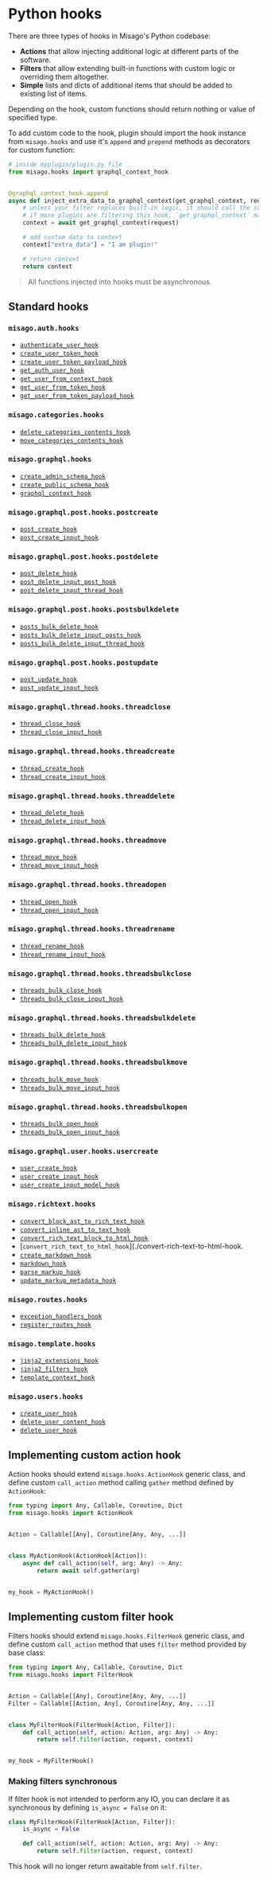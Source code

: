 Python hooks
============

There are three types of hooks in Misago's Python codebase:

- **Actions** that allow injecting additional logic at different parts of the software.
- **Filters** that allow extending built-in functions with custom logic or overriding them altogether.
- **Simple** lists and dicts of additional items that should be added to existing list of items.

Depending on the hook, custom functions should return nothing or value of specified type.

To add custom code to the hook, plugin should import the hook instance from `misago.hooks` and use it's `append` and `prepend` methods as decorators for custom function:

```python
# inside myplugin/plugin.py file
from misago.hooks import graphql_context_hook


@graphql_context_hook.append
async def inject_extra_data_to_graphql_context(get_graphql_context, request):
    # unless your filter replaces built-in logic, it should call the callable passed as first argument.
    # if more plugins are filtering this hook, `get_graphql_context` may be next filter instead!
    context = await get_graphql_context(request)

    # add custom data to context
    context["extra_data"] = "I am plugin!"

    # return context
    return context
```

> All functions injected into hooks must be asynchronous.


Standard hooks
--------------


### `misago.auth.hooks`

- [`authenticate_user_hook`](./authenticate-user-hook.md)
- [`create_user_token_hook`](./create-user-token-hook.md)
- [`create_user_token_payload_hook`](./create-user-token-payload-hook.md)
- [`get_auth_user_hook`](./get-auth-user-hook.md)
- [`get_user_from_context_hook`](./get-user-from-context-hook.md)
- [`get_user_from_token_hook`](./get-user-from-token-hook.md)
- [`get_user_from_token_payload_hook`](./get-user-from-token-payload-hook.md)


### `misago.categories.hooks`

- [`delete_categories_contents_hook`](./delete-categories-contents-hook.md)
- [`move_categories_contents_hook`](./move-categories-contents-hook.md)


### `misago.graphql.hooks`

- [`create_admin_schema_hook`](./create-admin-schema-hook.md)
- [`create_public_schema_hook`](./create-public-schema-hook.md)
- [`graphql_context_hook`](./graphql-context-hook.md)


### `misago.graphql.post.hooks.postcreate`

- [`post_create_hook`](./post-create-hook.md)
- [`post_create_input_hook`](./post-create-input-hook.md)


### `misago.graphql.post.hooks.postdelete`

- [`post_delete_hook`](./post-delete-hook.md)
- [`post_delete_input_post_hook`](./post-delete-input-post-hook.md)
- [`post_delete_input_thread_hook`](./post-delete-input-thread-hook.md)


### `misago.graphql.post.hooks.postsbulkdelete`

- [`posts_bulk_delete_hook`](./posts-bulk-delete-hook.md)
- [`posts_bulk_delete_input_posts_hook`](./posts-bulk-delete-input-posts-hook.md)
- [`posts_bulk_delete_input_thread_hook`](./posts-bulk-delete-input-thread-hook.md)


### `misago.graphql.post.hooks.postupdate`

- [`post_update_hook`](./post-update-hook.md)
- [`post_update_input_hook`](./post-update-input-hook.md)


### `misago.graphql.thread.hooks.threadclose`

- [`thread_close_hook`](./thread-close-hook.md)
- [`thread_close_input_hook`](./thread-close-input-hook.md)


### `misago.graphql.thread.hooks.threadcreate`

- [`thread_create_hook`](./thread-create-hook.md)
- [`thread_create_input_hook`](./thread-create-input-hook.md)


### `misago.graphql.thread.hooks.threaddelete`

- [`thread_delete_hook`](./thread-delete-hook.md)
- [`thread_delete_input_hook`](./thread-delete-input-hook.md)


### `misago.graphql.thread.hooks.threadmove`

- [`thread_move_hook`](./thread-category-update-hook.md)
- [`thread_move_input_hook`](./thread-category-update-input-hook.md)


### `misago.graphql.thread.hooks.threadopen`

- [`thread_open_hook`](./thread-open-hook.md)
- [`thread_open_input_hook`](./thread-open-input-hook.md)


### `misago.graphql.thread.hooks.threadrename`

- [`thread_rename_hook`](./thread-rename-hook.md)
- [`thread_rename_input_hook`](./thread-rename-input-hook.md)


### `misago.graphql.thread.hooks.threadsbulkclose`

- [`threads_bulk_close_hook`](./threads-bulk-close-hook.md)
- [`threads_bulk_close_input_hook`](./threads-bulk-close-input-hook.md)


### `misago.graphql.thread.hooks.threadsbulkdelete`

- [`threads_bulk_delete_hook`](./threads-bulk-delete-hook.md)
- [`threads_bulk_delete_input_hook`](./threads-bulk-delete-input-hook.md)


### `misago.graphql.thread.hooks.threadsbulkmove`

- [`threads_bulk_move_hook`](./threads-bulk-move-hook.md)
- [`threads_bulk_move_input_hook`](./threads-bulk-move-input-hook.md)


### `misago.graphql.thread.hooks.threadsbulkopen`

- [`threads_bulk_open_hook`](./threads-bulk-open-hook.md)
- [`threads_bulk_open_input_hook`](./threads-bulk-open-input-hook.md)


### `misago.graphql.user.hooks.usercreate`

- [`user_create_hook`](./user-create-hook.md)
- [`user_create_input_hook`](./user-create-input-hook.md)
- [`user_create_input_model_hook`](./user-create-input-model-hook.md)


### `misago.richtext.hooks`

- [`convert_block_ast_to_rich_text_hook`](./convert-block-ast-to-rich-text-hook.md)
- [`convert_inline_ast_to_text_hook`](./convert-inline-ast-to-text-hook.md)
- [`convert_rich_text_block_to_html_hook`](./convert-rich-text-block-to-html-hook.md)
- [`convert_rich_text_to_html_hook`](./convert-rich-text-to-html-hook.
- [`create_markdown_hook`](./create-markdown-hook.md)
- [`markdown_hook`](./markdown-hook.md)
- [`parse_markup_hook`](./parse-markup-hook.md)
- [`update_markup_metadata_hook`](./update-markup-metadata-hook.md)


### `misago.routes.hooks`

- [`exception_handlers_hook`](./exception-handlers-hook.md)
- [`register_routes_hook`](./register-routes-hook.md)


### `misago.template.hooks`

- [`jinja2_extensions_hook`](./jinja2-extensions-hook.md)
- [`jinja2_filters_hook`](./jinja2-filters-hook.md)
- [`template_context_hook`](./template-context-hook.md)


### `misago.users.hooks`

- [`create_user_hook`](./create-user-hook.md)
- [`delete_user_content_hook`](./delete-user-content-hook.md)
- [`delete_user_hook`](./delete-user-hook.md)


Implementing custom action hook
-------------------------------

Action hooks should extend `misago.hooks.ActionHook` generic class, and define custom `call_action` method calling `gather` method defined by `ActionHook`:

```python
from typing import Any, Callable, Coroutine, Dict
from misago.hooks import ActionHook


Action = Callable[[Any], Coroutine[Any, Any, ...]]


class MyActionHook(ActionHook[Action]):
    async def call_action(self, arg: Any) -> Any:
        return await self.gather(arg)


my_hook = MyActionHook()
```


Implementing custom filter hook
-------------------------------

Filters hooks should extend `misago.hooks.FilterHook` generic class, and define custom `call_action` method that uses `filter` method provided by base class:

```python
from typing import Any, Callable, Coroutine, Dict
from misago.hooks import FilterHook


Action = Callable[[Any], Coroutine[Any, Any, ...]]
Filter = Callable[[Action, Any], Coroutine[Any, Any, ...]]


class MyFilterHook(FilterHook[Action, Filter]):
    def call_action(self, action: Action, arg: Any) -> Any:
        return self.filter(action, request, context)


my_hook = MyFilterHook()
```


### Making filters synchronous

If filter hook is not intended to perform any IO, you can declare it as synchronous by defining `is_async = False` on it:


```python
class MyFilterHook(FilterHook[Action, Filter]):
    is_async = False

    def call_action(self, action: Action, arg: Any) -> Any:
        return self.filter(action, request, context)
```

This hook will no longer return awaitable from `self.filter`.